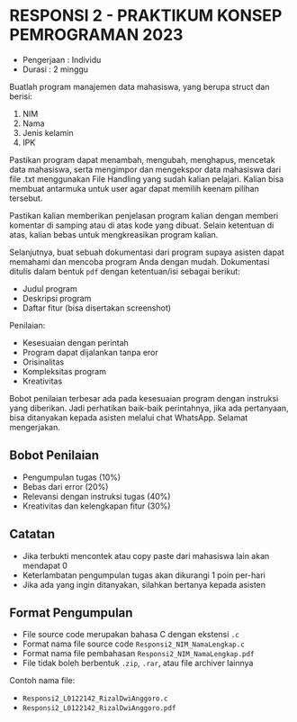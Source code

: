 # RESPONSI 2 - PRAKTIKUM KONSEP PEMROGRAMAN 2023

- Pengerjaan : Individu
- Durasi : 2 minggu

Buatlah program manajemen data mahasiswa, yang berupa struct dan berisi:
1. NIM
2. Nama
3. Jenis kelamin
4. IPK

Pastikan program dapat menambah, mengubah, menghapus, mencetak data mahasiswa, serta mengimpor dan mengekspor data mahasiswa dari file .txt menggunakan File Handling yang sudah kalian pelajari. Kalian bisa membuat antarmuka untuk user agar dapat memilih keenam pilihan tersebut.

Pastikan kalian memberikan penjelasan program kalian dengan memberi komentar di samping atau di atas kode yang dibuat. Selain ketentuan di atas, kalian bebas untuk mengkreasikan program kalian.

Selanjutnya, buat sebuah dokumentasi dari program supaya asisten dapat memahami dan mencoba program Anda dengan mudah. Dokumentasi ditulis dalam bentuk `pdf` dengan ketentuan/isi sebagai berikut:
- Judul program
- Deskripsi program
- Daftar fitur (bisa disertakan screenshot)

Penilaian:
- Kesesuaian dengan perintah
- Program dapat dijalankan tanpa eror
- Orisinalitas
- Kompleksitas program
- Kreativitas

Bobot penilaian terbesar ada pada kesesuaian program dengan instruksi yang diberikan. Jadi perhatikan baik-baik perintahnya, jika ada pertanyaan, bisa ditanyakan kepada asisten melalui chat WhatsApp. Selamat mengerjakan.


## Bobot Penilaian

- Pengumpulan tugas (10%)
- Bebas dari error (20%)
- Relevansi dengan instruksi tugas (40%)
- Kreativitas dan kelengkapan fitur (30%)

## Catatan

- Jika terbukti mencontek atau copy paste dari mahasiswa lain akan mendapat 0
- Keterlambatan pengumpulan tugas akan dikurangi 1 poin per-hari
- Jika ada yang ingin ditanyakan, silahkan bertanya kepada asisten

## Format Pengumpulan

- File source code merupakan bahasa C dengan ekstensi `.c`
- Format nama file source code `Responsi2_NIM_NamaLengkap.c`
- Format nama file pembahasan `Responsi2_NIM_NamaLengkap.pdf`
- File tidak boleh berbentuk `.zip`, `.rar`, atau file archiver lainnya

Contoh nama file:

- `Responsi2_L0122142_RizalDwiAnggoro.c`
- `Responsi2_L0122142_RizalDwiAnggoro.pdf`
